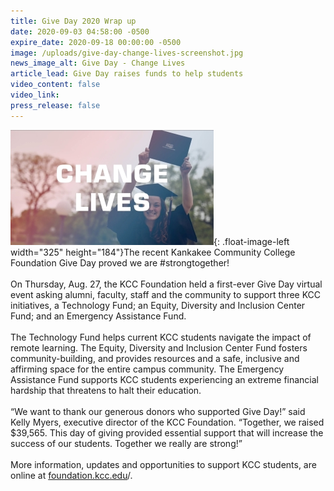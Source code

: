 ```yaml
---
title: Give Day 2020 Wrap up
date: 2020-09-03 04:58:00 -0500
expire_date: 2020-09-18 00:00:00 -0500
image: /uploads/give-day-change-lives-screenshot.jpg
news_image_alt: Give Day - Change Lives
article_lead: Give Day raises funds to help students
video_content: false
video_link:
press_release: false
---
```


![](/uploads/give-day-change-lives-screenshot.jpg){: .float-image-left width="325" height="184"}The recent Kankakee Community College Foundation Give Day proved we are \#strongtogether\! &nbsp;<br><br>On Thursday, Aug. 27, the KCC Foundation held a first-ever Give Day virtual event asking alumni, faculty, staff and the community to support three KCC initiatives, a Technology Fund; an Equity, Diversity and Inclusion Center Fund; and an Emergency Assistance Fund.<br><br>The Technology Fund helps current KCC students navigate the impact of remote learning. The Equity, Diversity and Inclusion Center Fund fosters community-building, and provides resources and a safe, inclusive and affirming space for the entire campus community. The Emergency Assistance Fund supports KCC students experiencing an extreme financial hardship that threatens to halt their education.&nbsp;<br><br>“We want to thank our generous donors who supported Give Day\!” said Kelly Myers, executive director of the KCC Foundation. “Together, we raised $39,565. This day of giving provided essential support that will increase the success of our students. Together we really are strong\!”&nbsp;<br><br>More information, updates and opportunities to support KCC students, are online at [foundation.kcc.edu](https://foundation.kcc.edu)/.